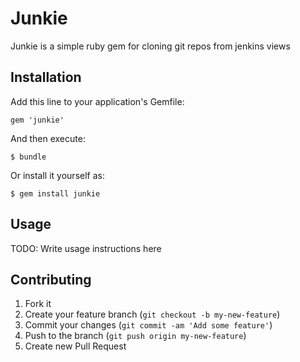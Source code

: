 # Junkie

Junkie is a simple ruby gem for cloning git repos from jenkins views

## Installation

Add this line to your application's Gemfile:

    gem 'junkie'

And then execute:

    $ bundle

Or install it yourself as:

    $ gem install junkie

## Usage

TODO: Write usage instructions here

## Contributing

1. Fork it
2. Create your feature branch (`git checkout -b my-new-feature`)
3. Commit your changes (`git commit -am 'Add some feature'`)
4. Push to the branch (`git push origin my-new-feature`)
5. Create new Pull Request
